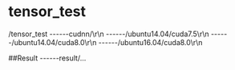 # tensor_test

/tensor_test
        ------cudnn/\r\n
        ------/ubuntu14.04/cuda7.5\r\n
        ------/ubuntu14.04/cuda8.0\r\n
        ------/ubuntu16.04/cuda8.0\r\n
 
##Result
        ------result/...
